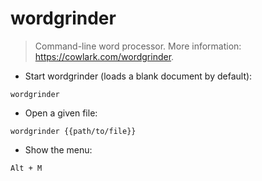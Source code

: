 # wordgrinder

> Command-line word processor.
> More information: <https://cowlark.com/wordgrinder>.

- Start wordgrinder (loads a blank document by default):

`wordgrinder`

- Open a given file:

`wordgrinder {{path/to/file}}`

- Show the menu:

`Alt + M`

